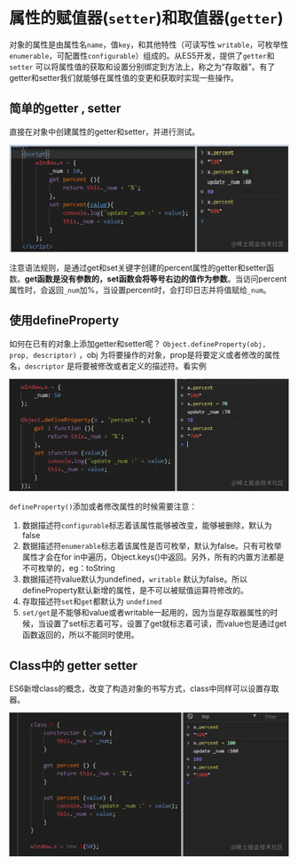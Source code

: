 # 属性的赋值器(`setter`)和取值器(`getter`)

对象的属性是由属性名`name`，值`key`，和其他特性（可读写性 `writable`，可枚举性`enumerable`，可配置性`configurable`）组成的。从ES5开发，提供了`getter`和`setter` 可以将属性值的获取和设置分别绑定到方法上，称之为“存取器”。有了getter和setter我们就能够在属性值的变更和获取时实现一些操作。

## 简单的getter , setter

直接在对象中创建属性的getter和setter，并进行测试。

![img](34.对象属性的赋值器和取值器.assets/dfa0d42f3f9548e18326cbcfcebb9f2etplv-k3u1fbpfcp-zoom-in-crop-mark4536000.webp)

注意语法规则，是通过get和set关键字创建的percent属性的getter和setter函数。**get函数是没有参数的，set函数会将等号右边的值作为参数**。当访问percent属性时，会返回`_num`加%，当设置percent时，会打印日志并将值赋给`_num`。

## 使用defineProperty

如何在已有的对象上添加getter和setter呢？  `Object.defineProperty(obj, prop, descriptor)` ，obj 为将要操作的对象，prop是将要定义或者修改的属性名，`descriptor` 是将要被修改或者定义的描述符。看实例

![img](34.对象属性的赋值器和取值器.assets/73c1e16af34a4dccbd2f647494c97b0ctplv-k3u1fbpfcp-zoom-in-crop-mark4536000.webp)

`defineProperty()`添加或者修改属性的时候需要注意：

1. 数据描述符`configurable`标志着该属性能够被改变，能够被删除，默认为false
2. 数据描述符`enumerable`标志着该属性是否可枚举，默认为false。只有可枚举属性才会在for in中遍历，Object.keys()中返回。另外，所有的内置方法都是不可枚举的，eg：toString
3. 数据描述符value默认为undefined，`writable` 默认为false。所以defineProperty默认新增的属性，是不可以被赋值运算符修改的。
4. 存取描述符`set`和`get`都默认为 `undefined`
5. `set/get`是不能够和value或者writable一起用的，因为当是存取器属性的时候，当设置了set标志着可写，设置了get就标志着可读，而value也是通过get函数返回的，所以不能同时使用。

## Class中的 getter setter

ES6新增class的概念，改变了构造对象的书写方式，class中同样可以设置存取器。

![img](34.对象属性的赋值器和取值器.assets/c7c83efdbbea4079a83be51e6d17cf3btplv-k3u1fbpfcp-zoom-in-crop-mark4536000.webp)

